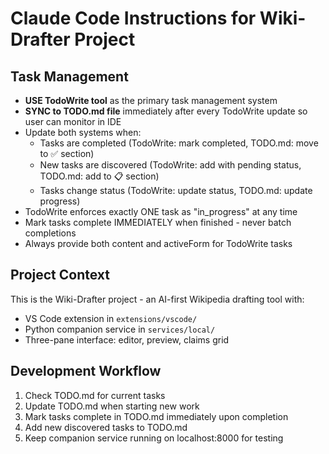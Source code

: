 # Claude Code Instructions for Wiki-Drafter Project

## Task Management
- **USE TodoWrite tool** as the primary task management system
- **SYNC to TODO.md file** immediately after every TodoWrite update so user can monitor in IDE
- Update both systems when:
  - Tasks are completed (TodoWrite: mark completed, TODO.md: move to ✅ section)
  - New tasks are discovered (TodoWrite: add with pending status, TODO.md: add to 📋 section)
  - Tasks change status (TodoWrite: update status, TODO.md: update progress)
- TodoWrite enforces exactly ONE task as "in_progress" at any time
- Mark tasks complete IMMEDIATELY when finished - never batch completions
- Always provide both content and activeForm for TodoWrite tasks

## Project Context
This is the Wiki-Drafter project - an AI-first Wikipedia drafting tool with:
- VS Code extension in `extensions/vscode/`
- Python companion service in `services/local/`
- Three-pane interface: editor, preview, claims grid

## Development Workflow
1. Check TODO.md for current tasks
2. Update TODO.md when starting new work
3. Mark tasks complete in TODO.md immediately upon completion
4. Add new discovered tasks to TODO.md
5. Keep companion service running on localhost:8000 for testing